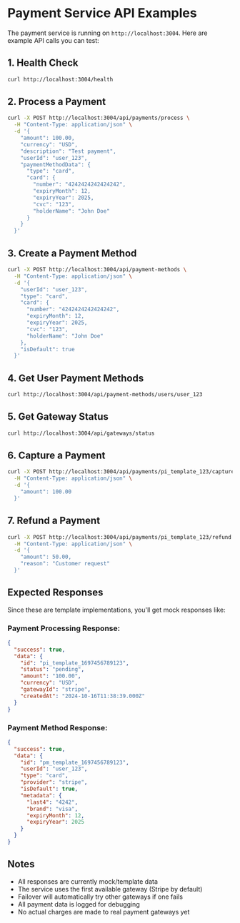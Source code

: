 # Payment Service API Examples

The payment service is running on `http://localhost:3004`. Here are example API calls you can test:

## 1. Health Check

```bash
curl http://localhost:3004/health
```

## 2. Process a Payment

```bash
curl -X POST http://localhost:3004/api/payments/process \
  -H "Content-Type: application/json" \
  -d '{
    "amount": 100.00,
    "currency": "USD",
    "description": "Test payment",
    "userId": "user_123",
    "paymentMethodData": {
      "type": "card",
      "card": {
        "number": "4242424242424242",
        "expiryMonth": 12,
        "expiryYear": 2025,
        "cvc": "123",
        "holderName": "John Doe"
      }
    }
  }'
```

## 3. Create a Payment Method

```bash
curl -X POST http://localhost:3004/api/payment-methods \
  -H "Content-Type: application/json" \
  -d '{
    "userId": "user_123",
    "type": "card",
    "card": {
      "number": "4242424242424242",
      "expiryMonth": 12,
      "expiryYear": 2025,
      "cvc": "123",
      "holderName": "John Doe"
    },
    "isDefault": true
  }'
```

## 4. Get User Payment Methods

```bash
curl http://localhost:3004/api/payment-methods/users/user_123
```

## 5. Get Gateway Status

```bash
curl http://localhost:3004/api/gateways/status
```

## 6. Capture a Payment

```bash
curl -X POST http://localhost:3004/api/payments/pi_template_123/capture \
  -H "Content-Type: application/json" \
  -d '{
    "amount": 100.00
  }'
```

## 7. Refund a Payment

```bash
curl -X POST http://localhost:3004/api/payments/pi_template_123/refund \
  -H "Content-Type: application/json" \
  -d '{
    "amount": 50.00,
    "reason": "Customer request"
  }'
```

## Expected Responses

Since these are template implementations, you'll get mock responses like:

### Payment Processing Response:

```json
{
  "success": true,
  "data": {
    "id": "pi_template_1697456789123",
    "status": "pending",
    "amount": "100.00",
    "currency": "USD",
    "gatewayId": "stripe",
    "createdAt": "2024-10-16T11:38:39.000Z"
  }
}
```

### Payment Method Response:

```json
{
  "success": true,
  "data": {
    "id": "pm_template_1697456789123",
    "userId": "user_123",
    "type": "card",
    "provider": "stripe",
    "isDefault": true,
    "metadata": {
      "last4": "4242",
      "brand": "visa",
      "expiryMonth": 12,
      "expiryYear": 2025
    }
  }
}
```

## Notes

- All responses are currently mock/template data
- The service uses the first available gateway (Stripe by default)
- Failover will automatically try other gateways if one fails
- All payment data is logged for debugging
- No actual charges are made to real payment gateways yet
